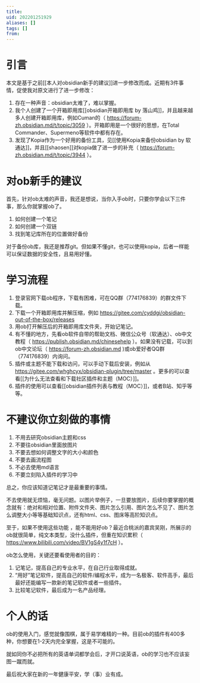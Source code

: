 ```yaml
---
title: 
uid: 202201251929
aliases: []
tags: []
from: 
---
```


# 引言
本文是基于之前[[本人对obsidian新手的建议]]进一步修改而成。近期有3件事情，促使我对原文进行了进一步修改：

1. 存在一种声音：obsidian太难了，难以掌握。
2. 我个人创建了一个开箱即用库[[obsidian开箱即用库 by 落山鸡]]，并且越来越多人创建开箱即用库，例如Cuman的（ https://forum-zh.obsidian.md/t/topic/3059 ）。开箱即用是一个很好的思想，在Total Commander、Supermeno等软件中都有存在。
3. 发现了Kopia作为一个好用的备份工具，见[[使用Kopia来备份obsidian by 软通达]]，并且[[shaosen]]对kopia做了进一步的补充（ https://forum-zh.obsidian.md/t/topic/3944 ）。

# 对ob新手的建议
首先，针对ob太难的声音，我还是想说，当你入手ob时，只要你学会以下三件事，那么你就掌握ob了。

1. 如何创建一个笔记
2. 如何创建一个双链
3. 找到笔记库所在的位置做好备份

对于备份ob库，我还是推荐git。但如果不懂git，也可以使用kopia，后者一样能可以保证数据的安全性，且易用好懂。

# 学习流程
1. 登录官网下载ob程序，下载有困难，可在QQ群（774176839）的群文件下载。
2. 下载一个开箱即用库并解压缩，例如 https://gitee.com/cyddgi/obsidian-out-of-the-box/releases 
3. 用ob打开解压后的开箱即用库文件夹，开始记笔记。
4. 有不懂的地方，先看ob软件自带的帮助文档、微信公众号（软通达）、ob中文教程（ https://publish.obsidian.md/chinesehelp ）。如果没有记载，可以到ob中文论坛（ https://forum-zh.obsidian.md )或ob爱好者QQ群（774176839）内询问。
5. 插件或主题不能下载和访问，可以手动下载后安装，例如从 https://gitee.com/whghcyx/obsidian-plugin/tree/master 。更多的可以查看[[为什么无法查看和下载社区插件和主题（MOC）]]。
6. 插件的使用可以查看[[obsidian插件列表与教程（MOC）]]，或者B站、知乎等等。

# 不建议你立刻做的事情
1. 不用去研究obsidian主题和css
2. 不要往obsidian里面放图片
3. 不要去想如何调整文字的大小和颜色
4. 不要去画流程图
5. 不必去使用md语言
6. 不要立刻陷入插件的学习中

总之，你应该知道记笔记才是最重要的事情。

不去使用就无烦恼，毫无问题。以图片举例子，一旦要放图片，后续你要掌握的概念就有：绝对和相对位置、附件文件夹、图片怎么引用、图片怎么不见了、图片怎么调整大小等等基础知识点，还有html、css、图床等高阶知识点。

至于，如果不使用这些功能 ，能不能用好ob？最近合桃派的嘉宾吴刚，所展示的ob就很简单，纯文本类型，没什么插件，但重在知识累积（ https://www.bilibili.com/video/BV1gS4y1f7cH ）。

ob怎么使用，关键还要看使用者的目的：

1. 记笔记，提高自己的专业水平，在自己行业取得成就。
2. “用好”笔记软件，提高自己的软件/编程水平，成为一名极客、软件高手，最后最好还能编写一款新的笔记软件或者一些插件。
3. 比较笔记软件，最后成为一名产品经理。


# 个人的话
ob的使用入门，感觉就像围棋，属于易学难精的一种。目前ob的插件有400多种，你想要在1-2天内完全掌握，这是不可能的。

就如同你不必把所有的英语单词都学会后，才开口说英语，ob的学习也不应该妄图一蹴而就。

最后祝大家在新的一年健康平安，学（事）业有成。
